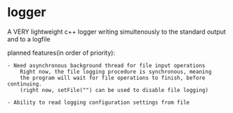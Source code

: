 # logger
A VERY lightweight c++ logger writing simultenously to the standard output and to a logfile

planned features(in order of priority):
	
	- Need asynchronous background thread for file input operations
		Right now, the file logging procedure is synchronous, meaning
		the program will wait for file operations to finish, before continuing.
		(right now, setFile("") can be used to disable file logging)
	
	- Ability to read logging configuration settings from file
